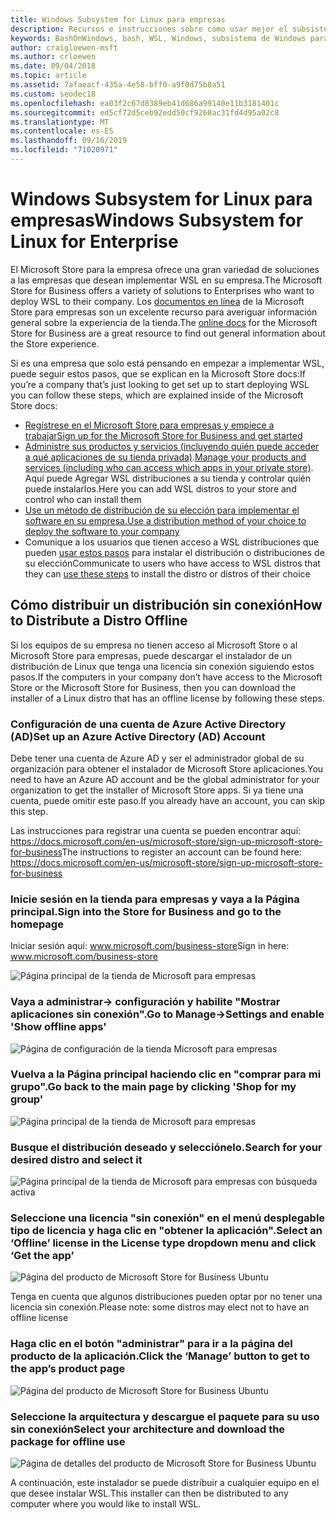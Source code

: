 ```yaml
---
title: Windows Subsystem for Linux para empresas
description: Recursos e instrucciones sobre cómo usar mejor el subsistema de Windows para Linux en un entorno empresarial.
keywords: BashOnWindows, bash, WSL, Windows, subsistema de Windows para Linux, windowssubsystem, Ubuntu, Debian, SuSE, Windows 10, Enterprise, implementación, sin conexión, empaquetado, almacenamiento, distribución, instalación, instalación
author: craigloewen-msft
ms.author: crloewen
ms.date: 09/04/2018
ms.topic: article
ms.assetid: 7afaeacf-435a-4e58-bff0-a9f0d75b8a51
ms.custom: seodec18
ms.openlocfilehash: ea03f2c67d8389eb41d686a99140e11b3181401c
ms.sourcegitcommit: ed5cf72d5ceb92edd50cf9260ac31fd4d95a02c8
ms.translationtype: MT
ms.contentlocale: es-ES
ms.lasthandoff: 09/16/2019
ms.locfileid: "71020971"
---
```

# <a name="windows-subsystem-for-linux-for-enterprise"></a><span data-ttu-id="5f69a-104">Windows Subsystem for Linux para empresas</span><span class="sxs-lookup"><span data-stu-id="5f69a-104">Windows Subsystem for Linux for Enterprise</span></span>

<span data-ttu-id="5f69a-105">El Microsoft Store para la empresa ofrece una gran variedad de soluciones a las empresas que desean implementar WSL en su empresa.</span><span class="sxs-lookup"><span data-stu-id="5f69a-105">The Microsoft Store for Business offers a variety of solutions to Enterprises who want to deploy WSL to their company.</span></span> <span data-ttu-id="5f69a-106">Los [documentos en línea](https://docs.microsoft.com/en-us/microsoft-store/) de la Microsoft Store para empresas son un excelente recurso para averiguar información general sobre la experiencia de la tienda.</span><span class="sxs-lookup"><span data-stu-id="5f69a-106">The [online docs](https://docs.microsoft.com/en-us/microsoft-store/) for the Microsoft Store for Business are a great resource to find out general information about the Store experience.</span></span>

<span data-ttu-id="5f69a-107">Si es una empresa que solo está pensando en empezar a implementar WSL, puede seguir estos pasos, que se explican en la Microsoft Store docs:</span><span class="sxs-lookup"><span data-stu-id="5f69a-107">If you’re a company that’s just looking to get set up to start deploying WSL you can follow these steps, which are explained inside of the Microsoft Store docs:</span></span>

* [<span data-ttu-id="5f69a-108">Regístrese en el Microsoft Store para empresas y empiece a trabajar</span><span class="sxs-lookup"><span data-stu-id="5f69a-108">Sign up for the Microsoft Store for Business and get started</span></span>](https://docs.microsoft.com/en-us/microsoft-store/sign-up-microsoft-store-for-business-overview)
* <span data-ttu-id="5f69a-109">[Administre sus productos y servicios (incluyendo quién puede acceder a qué aplicaciones de su tienda privada)](https://docs.microsoft.com/en-us/microsoft-store/manage-apps-microsoft-store-for-business-overview).</span><span class="sxs-lookup"><span data-stu-id="5f69a-109">[Manage your products and services (including who can access which apps in your private store)](https://docs.microsoft.com/en-us/microsoft-store/manage-apps-microsoft-store-for-business-overview).</span></span> <span data-ttu-id="5f69a-110">Aquí puede Agregar WSL distribuciones a su tienda y controlar quién puede instalarlos.</span><span class="sxs-lookup"><span data-stu-id="5f69a-110">Here you can add WSL distros to your store and control who can install them</span></span>
* [<span data-ttu-id="5f69a-111">Use un método de distribución de su elección para implementar el software en su empresa.</span><span class="sxs-lookup"><span data-stu-id="5f69a-111">Use a distribution method of your choice to deploy the software to your company</span></span>](https://docs.microsoft.com/en-us/microsoft-store/distribute-apps-to-your-employees-microsoft-store-for-business)
* <span data-ttu-id="5f69a-112">Comunique a los usuarios que tienen acceso a WSL distribuciones que pueden [usar estos pasos](https://docs.microsoft.com/en-us/windows/wsl/install-win10) para instalar el distribución o distribuciones de su elección</span><span class="sxs-lookup"><span data-stu-id="5f69a-112">Communicate to users who have access to WSL distros that they can [use these steps](https://docs.microsoft.com/en-us/windows/wsl/install-win10) to install the distro or distros of their choice</span></span> 

## <a name="how-to-distribute-a-distro-offline"></a><span data-ttu-id="5f69a-113">Cómo distribuir un distribución sin conexión</span><span class="sxs-lookup"><span data-stu-id="5f69a-113">How to Distribute a Distro Offline</span></span>

<span data-ttu-id="5f69a-114">Si los equipos de su empresa no tienen acceso al Microsoft Store o al Microsoft Store para empresas, puede descargar el instalador de un distribución de Linux que tenga una licencia sin conexión siguiendo estos pasos.</span><span class="sxs-lookup"><span data-stu-id="5f69a-114">If the computers in your company don’t have access to the Microsoft Store or the Microsoft Store for Business, then you can download the installer of a Linux distro that has an offline license by following these steps.</span></span> 

### <a name="set-up-an-azure-active-directory-ad-account"></a><span data-ttu-id="5f69a-115">Configuración de una cuenta de Azure Active Directory (AD)</span><span class="sxs-lookup"><span data-stu-id="5f69a-115">Set up an Azure Active Directory (AD) Account</span></span> 

<span data-ttu-id="5f69a-116">Debe tener una cuenta de Azure AD y ser el administrador global de su organización para obtener el instalador de Microsoft Store aplicaciones.</span><span class="sxs-lookup"><span data-stu-id="5f69a-116">You need to have an Azure AD account and be the global administrator for your organization to get the installer of Microsoft Store apps.</span></span> <span data-ttu-id="5f69a-117">Si ya tiene una cuenta, puede omitir este paso.</span><span class="sxs-lookup"><span data-stu-id="5f69a-117">If you already have an account, you can skip this step.</span></span>

<span data-ttu-id="5f69a-118">Las instrucciones para registrar una cuenta se pueden encontrar aquí: https://docs.microsoft.com/en-us/microsoft-store/sign-up-microsoft-store-for-business</span><span class="sxs-lookup"><span data-stu-id="5f69a-118">The instructions to register an account can be found here: https://docs.microsoft.com/en-us/microsoft-store/sign-up-microsoft-store-for-business</span></span>

### <a name="sign-into-the-store-for-business-and-go-to-the-homepage"></a><span data-ttu-id="5f69a-119">Inicie sesión en la tienda para empresas y vaya a la Página principal.</span><span class="sxs-lookup"><span data-stu-id="5f69a-119">Sign into the Store for Business and go to the homepage</span></span>
<span data-ttu-id="5f69a-120">Iniciar sesión aquí: www.microsoft.com/business-store</span><span class="sxs-lookup"><span data-stu-id="5f69a-120">Sign in here: www.microsoft.com/business-store</span></span>

![Página principal de la tienda de Microsoft para empresas](media/offlineinstallscreens/1-screen.png)

### <a name="go-to-manage-settings-and-enable-show-offline-apps"></a><span data-ttu-id="5f69a-122">Vaya a administrar-> configuración y habilite "Mostrar aplicaciones sin conexión".</span><span class="sxs-lookup"><span data-stu-id="5f69a-122">Go to Manage->Settings and enable 'Show offline apps'</span></span>

![Página de configuración de la tienda Microsoft para empresas](media/offlineinstallscreens/2-screen.png)

### <a name="go-back-to-the-main-page-by-clicking-shop-for-my-group"></a><span data-ttu-id="5f69a-124">Vuelva a la Página principal haciendo clic en "comprar para mi grupo".</span><span class="sxs-lookup"><span data-stu-id="5f69a-124">Go back to the main page by clicking 'Shop for my group'</span></span>

![Página principal de la tienda de Microsoft para empresas](media/offlineinstallscreens/1-screen.png)

### <a name="search-for-your-desired-distro-and-select-it"></a><span data-ttu-id="5f69a-126">Busque el distribución deseado y selecciónelo.</span><span class="sxs-lookup"><span data-stu-id="5f69a-126">Search for your desired distro and select it</span></span>

![Página principal de la tienda de Microsoft para empresas con búsqueda activa](media/offlineinstallscreens/3-screen.png)

### <a name="select-an-offline-license-in-the-license-type-dropdown-menu-and-click-get-the-app"></a><span data-ttu-id="5f69a-128">Seleccione una licencia "sin conexión" en el menú desplegable tipo de licencia y haga clic en "obtener la aplicación".</span><span class="sxs-lookup"><span data-stu-id="5f69a-128">Select an ‘Offline’ license in the License type dropdown menu and click ‘Get the app’</span></span>

![Página del producto de Microsoft Store for Business Ubuntu](media/offlineinstallscreens/4-screen.png)

<span data-ttu-id="5f69a-130">Tenga en cuenta que algunos distribuciones pueden optar por no tener una licencia sin conexión.</span><span class="sxs-lookup"><span data-stu-id="5f69a-130">Please note: some distros may elect not to have an offline license</span></span>

### <a name="click-the-manage-button-to-get-to-the-apps-product-page"></a><span data-ttu-id="5f69a-131">Haga clic en el botón "administrar" para ir a la página del producto de la aplicación.</span><span class="sxs-lookup"><span data-stu-id="5f69a-131">Click the ‘Manage’ button to get to the app’s product page</span></span>

![Página del producto de Microsoft Store for Business Ubuntu](media/offlineinstallscreens/5-screen.png)

### <a name="select-your-architecture-and-download-the-package-for-offline-use"></a><span data-ttu-id="5f69a-133">Seleccione la arquitectura y descargue el paquete para su uso sin conexión</span><span class="sxs-lookup"><span data-stu-id="5f69a-133">Select your architecture and download the package for offline use</span></span>

![Página de detalles del producto de Microsoft Store for Business Ubuntu](media/offlineinstallscreens/6-screen.png)

<span data-ttu-id="5f69a-135">A continuación, este instalador se puede distribuir a cualquier equipo en el que desee instalar WSL.</span><span class="sxs-lookup"><span data-stu-id="5f69a-135">This installer can then be distributed to any computer where you would like to install WSL.</span></span>